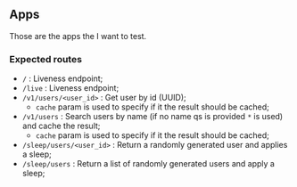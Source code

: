 ## Apps

Those are the apps the I want to test.

### Expected routes

- `/` : Liveness endpoint;
- `/live` : Liveness endpoint;
- `/v1/users/<user_id>` : Get user by id (UUID);
    - `cache` param is used to specify if it the result should be cached;
- `/v1/users` : Search users by name (if no name qs is provided `*` is used) and cache the result;
    - `cache` param is used to specify if it the result should be cached;
- `/sleep/users/<user_id>` : Return a randomly generated user and applies a sleep;
- `/sleep/users` : Return a list of randomly generated users and apply a sleep;
